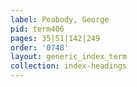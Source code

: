 ```yaml
---
label: Peabody, George
pid: term406
pages: 35|51|142|249
order: '0748'
layout: generic_index_term
collection: index-headings
---
```

